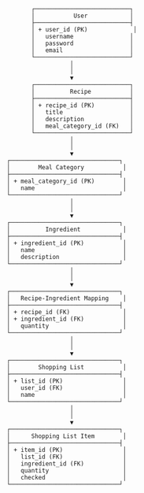                ┌───────────────────────────┐
               │           User            │
               ├───────────────────────────┤
               │ + user_id (PK)             │
               │   username                │
               │   password                │
               │   email                   │
               └───────────────────────────┘
                          │
                          │
                          ▼
               ┌───────────────────────────┐
               │          Recipe           │
               ├───────────────────────────┤
               │ + recipe_id (PK)          │
               │   title                   │
               │   description             │
               │   meal_category_id (FK)   │
               └───────────────────────────┘
                          │
                          │
                          ▼
        ┌───────────────────────────────┐
        │        Meal Category           │
        ├───────────────────────────────┤
        │ + meal_category_id (PK)        │
        │   name                         │
        └───────────────────────────────┘
                          │
                          │
                          ▼
        ┌───────────────────────────────┐
        │          Ingredient            │
        ├───────────────────────────────┤
        │ + ingredient_id (PK)           │
        │   name                         │
        │   description                  │
        └───────────────────────────────┘
                          │
                          │
                          ▼
        ┌───────────────────────────────┐
        │   Recipe-Ingredient Mapping    │
        ├───────────────────────────────┤
        │ + recipe_id (FK)               │
        │ + ingredient_id (FK)           │
        │   quantity                     │
        └───────────────────────────────┘
                          │
                          │
                          ▼
        ┌───────────────────────────────┐
        │        Shopping List           │
        ├───────────────────────────────┤
        │ + list_id (PK)                 │
        │   user_id (FK)                 │
        │   name                         │
        └───────────────────────────────┘
                          │
                          │
                          ▼
        ┌───────────────────────────────┐
        │      Shopping List Item        │
        ├───────────────────────────────┤
        │ + item_id (PK)                 │
        │   list_id (FK)                 │
        │   ingredient_id (FK)           │
        │   quantity                     │
        │   checked                      │
        └───────────────────────────────┘
